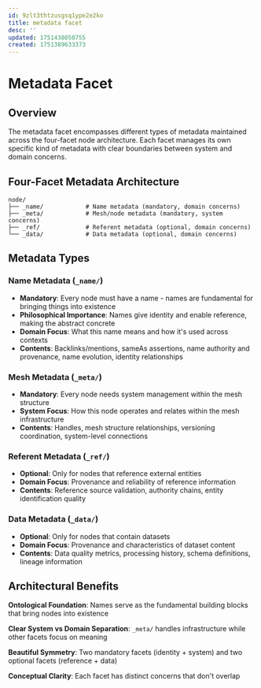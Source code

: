 ```yaml
---
id: 9zlt3thtzusgsq1ype2e2ko
title: metadata facet
desc: ''
updated: 1751438050755
created: 1751389633373
---
```


# Metadata Facet

## Overview

The metadata facet encompasses different types of metadata maintained across the four-facet node architecture. Each facet manages its own specific kind of metadata with clear boundaries between system and domain concerns.

## Four-Facet Metadata Architecture

```
node/
├── _name/            # Name metadata (mandatory, domain concerns)
├── _meta/            # Mesh/node metadata (mandatory, system concerns)  
├── _ref/             # Referent metadata (optional, domain concerns)
└── _data/            # Data metadata (optional, domain concerns)
```

## Metadata Types

### Name Metadata (`_name/`)
- **Mandatory**: Every node must have a name - names are fundamental for bringing things into existence
- **Philosophical Importance**: Names give identity and enable reference, making the abstract concrete
- **Domain Focus**: What this name means and how it's used across contexts
- **Contents**: Backlinks/mentions, sameAs assertions, name authority and provenance, name evolution, identity relationships

### Mesh Metadata (`_meta/`)  
- **Mandatory**: Every node needs system management within the mesh structure
- **System Focus**: How this node operates and relates within the mesh infrastructure
- **Contents**: Handles, mesh structure relationships, versioning coordination, system-level connections

### Referent Metadata (`_ref/`)
- **Optional**: Only for nodes that reference external entities
- **Domain Focus**: Provenance and reliability of reference information
- **Contents**: Reference source validation, authority chains, entity identification quality

### Data Metadata (`_data/`)
- **Optional**: Only for nodes that contain datasets
- **Domain Focus**: Provenance and characteristics of dataset content  
- **Contents**: Data quality metrics, processing history, schema definitions, lineage information

## Architectural Benefits

**Ontological Foundation**: Names serve as the fundamental building blocks that bring nodes into existence

**Clear System vs Domain Separation**: `_meta/` handles infrastructure while other facets focus on meaning

**Beautiful Symmetry**: Two mandatory facets (identity + system) and two optional facets (reference + data)

**Conceptual Clarity**: Each facet has distinct concerns that don't overlap
